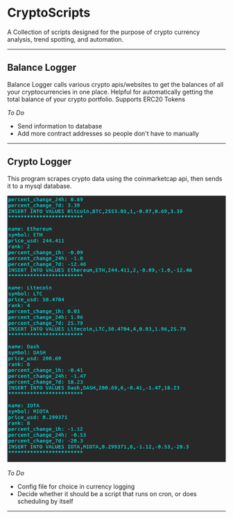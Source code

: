 # CryptoScripts
A Collection of scripts designed for the purpose of crypto currency analysis, trend spotting, and automation.

------


## Balance Logger
Balance Logger calls various crypto apis/websites to get the balances of all your cryptocurrencies in one place. Helpful for automatically getting the total balance of your crypto portfolio. Supports ERC20 Tokens


*To Do*
  * Send information to database
  * Add more contract addresses so people don't have to manually

-------
## Crypto Logger
This program scrapes crypto data using the coinmarketcap api, then sends it to a mysql database.

![Alt text](/res/cryptoLoggerOutput.png)

*To Do*

  * Config file for choice in currency logging
  * Decide whether it should be a script that runs on cron, or does scheduling by itself
------
